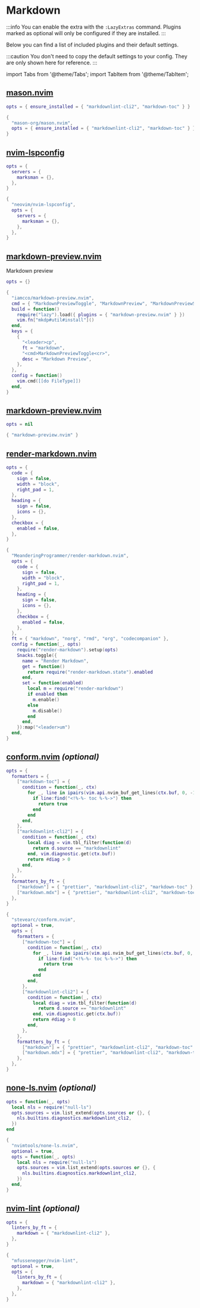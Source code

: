 # Markdown

<!-- plugins:start -->

:::info
You can enable the extra with the `:LazyExtras` command.
Plugins marked as optional will only be configured if they are installed.
:::

Below you can find a list of included plugins and their default settings.

:::caution
You don't need to copy the default settings to your config.
They are only shown here for reference.
:::

import Tabs from '@theme/Tabs';
import TabItem from '@theme/TabItem';

## [mason.nvim](https://github.com/mason-org/mason.nvim)

<Tabs>

<TabItem value="opts" label="Options">

```lua
opts = { ensure_installed = { "markdownlint-cli2", "markdown-toc" } }
```

</TabItem>


<TabItem value="code" label="Full Spec">

```lua
{
  "mason-org/mason.nvim",
  opts = { ensure_installed = { "markdownlint-cli2", "markdown-toc" } },
}
```

</TabItem>

</Tabs>

## [nvim-lspconfig](https://github.com/neovim/nvim-lspconfig)

<Tabs>

<TabItem value="opts" label="Options">

```lua
opts = {
  servers = {
    marksman = {},
  },
}
```

</TabItem>


<TabItem value="code" label="Full Spec">

```lua
{
  "neovim/nvim-lspconfig",
  opts = {
    servers = {
      marksman = {},
    },
  },
}
```

</TabItem>

</Tabs>

## [markdown-preview.nvim](https://github.com/iamcco/markdown-preview.nvim)

 Markdown preview


<Tabs>

<TabItem value="opts" label="Options">

```lua
opts = {}
```

</TabItem>


<TabItem value="code" label="Full Spec">

```lua
{
  "iamcco/markdown-preview.nvim",
  cmd = { "MarkdownPreviewToggle", "MarkdownPreview", "MarkdownPreviewStop" },
  build = function()
    require("lazy").load({ plugins = { "markdown-preview.nvim" } })
    vim.fn["mkdp#util#install"]()
  end,
  keys = {
    {
      "<leader>cp",
      ft = "markdown",
      "<cmd>MarkdownPreviewToggle<cr>",
      desc = "Markdown Preview",
    },
  },
  config = function()
    vim.cmd([[do FileType]])
  end,
}
```

</TabItem>

</Tabs>

## [markdown-preview.nvim](https://github.com/iamcco/markdown-preview.nvim)

<Tabs>

<TabItem value="opts" label="Options">

```lua
opts = nil
```

</TabItem>


<TabItem value="code" label="Full Spec">

```lua
{ "markdown-preview.nvim" }
```

</TabItem>

</Tabs>

## [render-markdown.nvim](https://github.com/MeanderingProgrammer/render-markdown.nvim)

<Tabs>

<TabItem value="opts" label="Options">

```lua
opts = {
  code = {
    sign = false,
    width = "block",
    right_pad = 1,
  },
  heading = {
    sign = false,
    icons = {},
  },
  checkbox = {
    enabled = false,
  },
}
```

</TabItem>


<TabItem value="code" label="Full Spec">

```lua
{
  "MeanderingProgrammer/render-markdown.nvim",
  opts = {
    code = {
      sign = false,
      width = "block",
      right_pad = 1,
    },
    heading = {
      sign = false,
      icons = {},
    },
    checkbox = {
      enabled = false,
    },
  },
  ft = { "markdown", "norg", "rmd", "org", "codecompanion" },
  config = function(_, opts)
    require("render-markdown").setup(opts)
    Snacks.toggle({
      name = "Render Markdown",
      get = function()
        return require("render-markdown.state").enabled
      end,
      set = function(enabled)
        local m = require("render-markdown")
        if enabled then
          m.enable()
        else
          m.disable()
        end
      end,
    }):map("<leader>um")
  end,
}
```

</TabItem>

</Tabs>

## [conform.nvim](https://github.com/stevearc/conform.nvim) _(optional)_

<Tabs>

<TabItem value="opts" label="Options">

```lua
opts = {
  formatters = {
    ["markdown-toc"] = {
      condition = function(_, ctx)
        for _, line in ipairs(vim.api.nvim_buf_get_lines(ctx.buf, 0, -1, false)) do
          if line:find("<!%-%- toc %-%->") then
            return true
          end
        end
      end,
    },
    ["markdownlint-cli2"] = {
      condition = function(_, ctx)
        local diag = vim.tbl_filter(function(d)
          return d.source == "markdownlint"
        end, vim.diagnostic.get(ctx.buf))
        return #diag > 0
      end,
    },
  },
  formatters_by_ft = {
    ["markdown"] = { "prettier", "markdownlint-cli2", "markdown-toc" },
    ["markdown.mdx"] = { "prettier", "markdownlint-cli2", "markdown-toc" },
  },
}
```

</TabItem>


<TabItem value="code" label="Full Spec">

```lua
{
  "stevearc/conform.nvim",
  optional = true,
  opts = {
    formatters = {
      ["markdown-toc"] = {
        condition = function(_, ctx)
          for _, line in ipairs(vim.api.nvim_buf_get_lines(ctx.buf, 0, -1, false)) do
            if line:find("<!%-%- toc %-%->") then
              return true
            end
          end
        end,
      },
      ["markdownlint-cli2"] = {
        condition = function(_, ctx)
          local diag = vim.tbl_filter(function(d)
            return d.source == "markdownlint"
          end, vim.diagnostic.get(ctx.buf))
          return #diag > 0
        end,
      },
    },
    formatters_by_ft = {
      ["markdown"] = { "prettier", "markdownlint-cli2", "markdown-toc" },
      ["markdown.mdx"] = { "prettier", "markdownlint-cli2", "markdown-toc" },
    },
  },
}
```

</TabItem>

</Tabs>

## [none-ls.nvim](https://github.com/nvimtools/none-ls.nvim) _(optional)_

<Tabs>

<TabItem value="opts" label="Options">

```lua
opts = function(_, opts)
  local nls = require("null-ls")
  opts.sources = vim.list_extend(opts.sources or {}, {
    nls.builtins.diagnostics.markdownlint_cli2,
  })
end
```

</TabItem>


<TabItem value="code" label="Full Spec">

```lua
{
  "nvimtools/none-ls.nvim",
  optional = true,
  opts = function(_, opts)
    local nls = require("null-ls")
    opts.sources = vim.list_extend(opts.sources or {}, {
      nls.builtins.diagnostics.markdownlint_cli2,
    })
  end,
}
```

</TabItem>

</Tabs>

## [nvim-lint](https://github.com/mfussenegger/nvim-lint) _(optional)_

<Tabs>

<TabItem value="opts" label="Options">

```lua
opts = {
  linters_by_ft = {
    markdown = { "markdownlint-cli2" },
  },
}
```

</TabItem>


<TabItem value="code" label="Full Spec">

```lua
{
  "mfussenegger/nvim-lint",
  optional = true,
  opts = {
    linters_by_ft = {
      markdown = { "markdownlint-cli2" },
    },
  },
}
```

</TabItem>

</Tabs>

<!-- plugins:end -->
